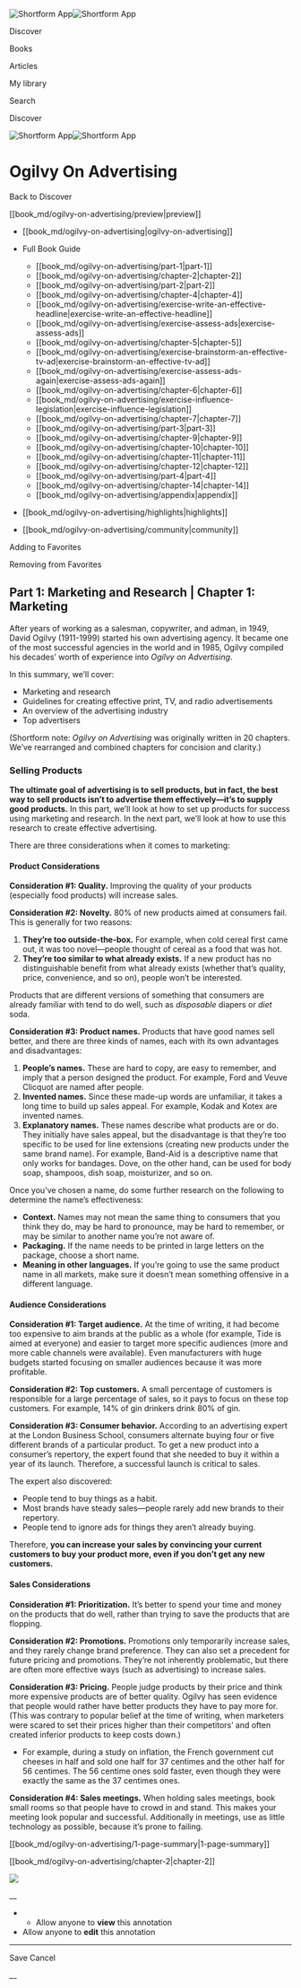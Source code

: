 ![Shortform App](/img/logo.36a2399e.svg)![Shortform App](/img/logo-dark.70c1b072.svg)

Discover

Books

Articles

My library

Search

Discover

![Shortform App](/img/logo.36a2399e.svg)![Shortform App](/img/logo-dark.70c1b072.svg)

# Ogilvy On Advertising

Back to Discover

[[book_md/ogilvy-on-advertising/preview|preview]]

  * [[book_md/ogilvy-on-advertising|ogilvy-on-advertising]]
  * Full Book Guide

    * [[book_md/ogilvy-on-advertising/part-1|part-1]]
    * [[book_md/ogilvy-on-advertising/chapter-2|chapter-2]]
    * [[book_md/ogilvy-on-advertising/part-2|part-2]]
    * [[book_md/ogilvy-on-advertising/chapter-4|chapter-4]]
    * [[book_md/ogilvy-on-advertising/exercise-write-an-effective-headline|exercise-write-an-effective-headline]]
    * [[book_md/ogilvy-on-advertising/exercise-assess-ads|exercise-assess-ads]]
    * [[book_md/ogilvy-on-advertising/chapter-5|chapter-5]]
    * [[book_md/ogilvy-on-advertising/exercise-brainstorm-an-effective-tv-ad|exercise-brainstorm-an-effective-tv-ad]]
    * [[book_md/ogilvy-on-advertising/exercise-assess-ads-again|exercise-assess-ads-again]]
    * [[book_md/ogilvy-on-advertising/chapter-6|chapter-6]]
    * [[book_md/ogilvy-on-advertising/exercise-influence-legislation|exercise-influence-legislation]]
    * [[book_md/ogilvy-on-advertising/chapter-7|chapter-7]]
    * [[book_md/ogilvy-on-advertising/part-3|part-3]]
    * [[book_md/ogilvy-on-advertising/chapter-9|chapter-9]]
    * [[book_md/ogilvy-on-advertising/chapter-10|chapter-10]]
    * [[book_md/ogilvy-on-advertising/chapter-11|chapter-11]]
    * [[book_md/ogilvy-on-advertising/chapter-12|chapter-12]]
    * [[book_md/ogilvy-on-advertising/part-4|part-4]]
    * [[book_md/ogilvy-on-advertising/chapter-14|chapter-14]]
    * [[book_md/ogilvy-on-advertising/appendix|appendix]]
  * [[book_md/ogilvy-on-advertising/highlights|highlights]]
  * [[book_md/ogilvy-on-advertising/community|community]]



Adding to Favorites 

Removing from Favorites 

## Part 1: Marketing and Research | Chapter 1: Marketing

After years of working as a salesman, copywriter, and adman, in 1949, David Ogilvy (1911-1999) started his own advertising agency. It became one of the most successful agencies in the world and in 1985, Ogilvy compiled his decades’ worth of experience into _Ogilvy on Advertising_.

In this summary, we’ll cover:

  * Marketing and research
  * Guidelines for creating effective print, TV, and radio advertisements
  * An overview of the advertising industry
  * Top advertisers



(Shortform note: _Ogilvy on Advertising_ was originally written in 20 chapters. We’ve rearranged and combined chapters for concision and clarity.)

### Selling Products

**The ultimate goal of advertising is to sell products, but in fact, the best way to sell products isn’t to advertise them effectively—it’s to supply good products.** In this part, we’ll look at how to set up products for success using marketing and research. In the next part, we’ll look at how to use this research to create effective advertising.

There are three considerations when it comes to marketing:

#### Product Considerations

**Consideration #1: Quality.** Improving the quality of your products (especially food products) will increase sales.

**Consideration #2: Novelty.** 80% of new products aimed at consumers fail. This is generally for two reasons:

  1. **They’re too outside-the-box.** For example, when cold cereal first came out, it was too novel—people thought of cereal as a food that was hot.
  2. **They’re too similar to what already exists.** If a new product has no distinguishable benefit from what already exists (whether that’s quality, price, convenience, and so on), people won’t be interested.



Products that are different versions of something that consumers are already familiar with tend to do well, such as _disposable_ diapers or _diet_ soda.

**Consideration #3: Product names.** Products that have good names sell better, and there are three kinds of names, each with its own advantages and disadvantages:

  1. **People’s names.** These are hard to copy, are easy to remember, and imply that a person designed the product. For example, Ford and Veuve Clicquot are named after people.
  2. **Invented names.** Since these made-up words are unfamiliar, it takes a long time to build up sales appeal. For example, Kodak and Kotex are invented names.
  3. **Explanatory names.** These names describe what products are or do. They initially have sales appeal, but the disadvantage is that they’re too specific to be used for line extensions (creating new products under the same brand name). For example, Band-Aid is a descriptive name that only works for bandages. Dove, on the other hand, can be used for body soap, shampoos, dish soap, moisturizer, and so on.



Once you’ve chosen a name, do some further research on the following to determine the name’s effectiveness:

  * **Context.** Names may not mean the same thing to consumers that you think they do, may be hard to pronounce, may be hard to remember, or may be similar to another name you’re not aware of.
  * **Packaging.** If the name needs to be printed in large letters on the package, choose a short name.
  * **Meaning in other languages.** If you’re going to use the same product name in all markets, make sure it doesn’t mean something offensive in a different language.



#### Audience Considerations

**Consideration #1: Target audience.** At the time of writing, it had become too expensive to aim brands at the public as a whole (for example, Tide is aimed at everyone) and easier to target more specific audiences (more and more cable channels were available). Even manufacturers with huge budgets started focusing on smaller audiences because it was more profitable.

**Consideration #2: Top customers.** A small percentage of customers is responsible for a large percentage of sales, so it pays to focus on these top customers. For example, 14% of gin drinkers drink 80% of gin.

**Consideration #3: Consumer behavior.** According to an advertising expert at the London Business School, consumers alternate buying four or five different brands of a particular product. To get a new product into a consumer’s repertory, the expert found that she needed to buy it within a year of its launch. Therefore, a successful launch is critical to sales.

The expert also discovered:

  * People tend to buy things as a habit.
  * Most brands have steady sales—people rarely add new brands to their repertory.
  * People tend to ignore ads for things they aren’t already buying.



Therefore, **you can increase your sales by convincing your current customers to buy your product more, even if you don’t get any new customers.**

#### Sales Considerations

**Consideration #1: Prioritization.** It’s better to spend your time and money on the products that do well, rather than trying to save the products that are flopping.

**Consideration #2: Promotions.** Promotions only temporarily increase sales, and they rarely change brand preference. They can also set a precedent for future pricing and promotions. They’re not inherently problematic, but there are often more effective ways (such as advertising) to increase sales.

**Consideration #3: Pricing.** People judge products by their price and think more expensive products are of better quality. Ogilvy has seen evidence that people would rather have better products they have to pay more for. (This was contrary to popular belief at the time of writing, when marketers were scared to set their prices higher than their competitors’ and often created inferior products to keep costs down.)

  * For example, during a study on inflation, the French government cut cheeses in half and sold one half for 37 centimes and the other half for 56 centimes. The 56 centime ones sold faster, even though they were exactly the same as the 37 centimes ones.



**Consideration #4: Sales meetings.** When holding sales meetings, book small rooms so that people have to crowd in and stand. This makes your meeting look popular and successful. Additionally in meetings, use as little technology as possible, because it’s prone to failing.

[[book_md/ogilvy-on-advertising/1-page-summary|1-page-summary]]

[[book_md/ogilvy-on-advertising/chapter-2|chapter-2]]

![](https://bat.bing.com/action/0?ti=56018282&Ver=2&mid=d7ae895e-83fd-4796-934b-215506766eae&sid=f30c5e70639211ee87d33f0876d93783&vid=f30c9700639211eeb3a75d830392c94f&vids=0&msclkid=N&pi=0&lg=en-US&sw=800&sh=600&sc=24&nwd=1&tl=Shortform%20%7C%20Book&p=https%3A%2F%2Fwww.shortform.com%2Fapp%2Fbook%2Fogilvy-on-advertising%2Fpart-1&r=&lt=328&evt=pageLoad&sv=1&rn=589036)

__

  *   * Allow anyone to **view** this annotation
  * Allow anyone to **edit** this annotation



* * *

Save Cancel

__



